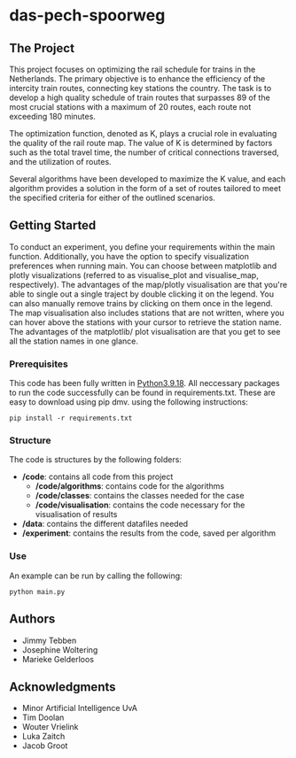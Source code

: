 # das-pech-spoorweg

## The Project

This project focuses on optimizing the rail schedule for trains in the Netherlands. The primary objective is to enhance the efficiency of the intercity train routes, connecting key stations the country. The task is to develop a high quality schedule of train routes that surpasses 89 of the most crucial stations with a maximum of 20 routes, each route not exceeding 180 minutes. 

The optimization function, denoted as K, plays a crucial role in evaluating the quality of the rail route map. The value of K is determined by factors such as the total travel time, the number of critical connections traversed, and the utilization of routes. 

Several algorithms have been developed to maximize the K value, and each algorithm provides a solution in the form of a set of routes tailored to meet the specified criteria for either of the outlined scenarios. 


## Getting Started

To conduct an experiment, you define your requirements within the main function. Additionally, you have the option to specify visualization preferences when running main. You can choose between matplotlib and plotly visualizations (referred to as visualise_plot and visualise_map, respectively). The advantages of the map/plotly visualisation are that you're able to single out a single traject by double clicking it on the legend. You can also manually remove trains by clicking on them once in the legend. The map visualisation also includes stations that are not written, where you can hover above the stations with your cursor to retrieve the station name. The advantages of the matplotlib/ plot visualisation are that you get to see all the station names in one glance.

### Prerequisites

This code has been fully written in [Python3.9.18](https://www.python.org/downloads/). All neccessary packages to run the code successfully can be found in requirements.txt. These are easy to download using pip dmv. using the following instructions:

```
pip install -r requirements.txt
```

### Structure

The code is structures by the following folders:

- **/code**: contains all code from this project
  - **/code/algorithms**: contains code for the algorithms
  - **/code/classes**: contains the classes needed for the case
  - **/code/visualisation**: contains the code necessary for the visualisation of results
- **/data**: contains the different datafiles needed
- **/experiment**: contains the results from the code, saved per algorithm


### Use

An example can be run by calling the following:

```
python main.py
```

## Authors

* Jimmy Tebben
* Josephine Woltering
* Marieke Gelderloos

## Acknowledgments 

* Minor Artificial Intelligence UvA
* Tim Doolan 
* Wouter Vrielink
* Luka Zaitch
* Jacob Groot